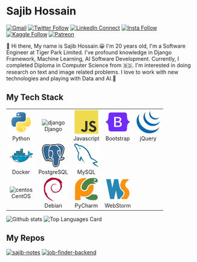 # Sajib Hossain

[![Gmail](https://img.shields.io/badge/%20-Send%20Mail-black?color=14171A&labelColor=ef5350&logo=gmail&logoColor=ffffff)](mailto:sajib1066@gmail.com)
[![Twitter Follow](https://img.shields.io/badge/dynamic/json.svg?color=14171A&labelColor=37474f&logo=twitter&logoColor=4fc3f7&label=&query=%24[0].followers_count&url=https%3A%2F%2Fcdn.syndication.twimg.com%2Fwidgets%2Ffollowbutton%2Finfo.json%3Fscreen_names%3Dsajib1066&suffix=%20Followers)](https://twitter.com/sajib1066/)
[![LinkedIn Connect](https://img.shields.io/badge/%20-Connect-black?color=14171A&labelColor=212121&logo=linkedin&logoColor=ffffff)](https://www.linkedin.com/in/sajib1066/)
[![Insta Follow](https://img.shields.io/badge/%20-Follow-black?color=14171A&labelColor=d81b60&logo=instagram&logoColor=ffffff)](https://www.instagram.com/sajib1066/)
[![Kaggle Follow](https://img.shields.io/badge/%20-Follow-black?color=14171A&labelColor=37474f&logo=kaggle&logoColor=4fc3f7)](https://kaggle.com/sajib1066)
[![Patreon](https://img.shields.io/badge/%20-Support-black?color=14171A&labelColor=04945c&logo=patreon&logoColor=ffffff)](https://www.patreon.com/sajib1066)

:wave: Hi there, My name is Sajib Hossain.😀 I'm 20 years old, I'm a Software Engineer at Tiger Park Limited.
I've profound knowledge in Django Framework, Machine Learning, AI Software Development. 
Currently, I completed Diploma in Computer Science from 🇧🇩. 
I'm interested in doing research on text and image related problems. 
I love to work with new technologies and playing with Data and AI.🤖

<h2>My Tech Stack</h2>
<table>
  <tr>
    <td align="center">
      <img alt="python" height=64px src="https://raw.githubusercontent.com/devicons/devicon/master/icons/python/python-original.svg">
      <br>Python
    </td>
    <td align="center">
      <img alt="django" height=64px src="https://cdn.worldvectorlogo.com/logos/django.svg">
      <br>Django
    </td>
    <td align="center">
      <img alt="javascript" height=64px src="https://raw.githubusercontent.com/devicons/devicon/master/icons/javascript/javascript-original.svg">
      <br>Javascript
    </td>
    <td align="center">
      <img alt="bootstrap" height=64px src="https://raw.githubusercontent.com/devicons/devicon/master/icons/bootstrap/bootstrap-plain.svg">
      <br>Bootstrap
    </td>
    <td align="center">
      <img alt="jquery" height=64px src="https://raw.githubusercontent.com/devicons/devicon/master/icons/jquery/jquery-original.svg">
      <br>jQuery
    </td>
  </tr>
  <tr>
    <td align="center">
      <img alt="docker" height=64px src="https://raw.githubusercontent.com/devicons/devicon/master/icons/docker/docker-original.svg">
      <br>Docker
    </td>
    <td align="center">
      <img alt="postgresql" height=64px src="https://raw.githubusercontent.com/devicons/devicon/master/icons/postgresql/postgresql-original.svg">
      <br>PostgreSQL
    </td>
    <td align="center">
      <img alt="mysql" height=64px src="https://raw.githubusercontent.com/devicons/devicon/master/icons/mysql/mysql-original.svg">
      <br>MySQL
    </td>
  </tr>
  <tr>
    <td align="center">
      <img alt="centos" height=64px src="https://cdn.worldvectorlogo.com/logos/centos-1.svg">
      <br>CentOS
    </td>
    <td align="center">
      <img alt="debian" height=64px src="https://raw.githubusercontent.com/devicons/devicon/master/icons/debian/debian-original.svg">
      <br>Debian
    </td>
    <td align="center">
      <img alt="pycharm" height=64px src="https://raw.githubusercontent.com/devicons/devicon/master/icons/pycharm/pycharm-original.svg">
      <br>PyCharm
    </td>
    <td align="center">
      <img alt="webstorm" height=64px src="https://raw.githubusercontent.com/devicons/devicon/master/icons/webstorm/webstorm-original.svg">
      <br>WebStorm
    </td>
  </tr>
</table>

![Github stats](https://github-readme-stats.vercel.app/api?username=sajib1066&theme=highcontrast&show_icons=true&count_private=true)
![Top Languages Card](https://github-readme-stats.vercel.app/api/top-langs/?username=sajib1066&layout=compact)

## My Repos

[![sajib-notes](https://github-readme-stats.vercel.app/api/pin/?username=sajib1066&repo=sajib-notes&show_owner=true)](https://github.com/sajib1066/sajib-notes)
[![job-finder-backend](https://github-readme-stats.vercel.app/api/pin/?username=sajib1066&repo=job-finder-backend&show_owner=true)](https://github.com/sajib1066/job-finder-backend)
